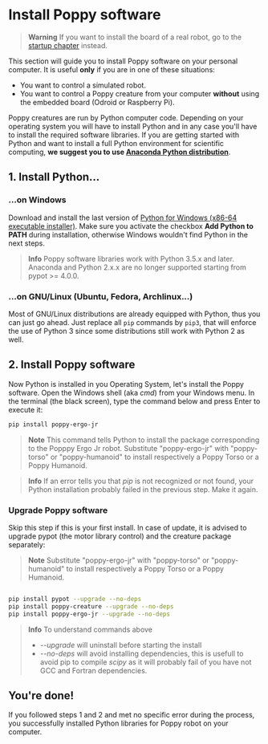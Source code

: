 # Install Poppy software
> **Warning** If you want to install the board of a real robot, go to the [startup chapter](burn-an-image-file.md) instead.

This section will guide you to install Poppy software on your personal computer. It is useful **only** if you are in one of these situations:
*  You want to control a simulated robot.
*  You want to control a Poppy creature from your computer **without** using the embedded board (Odroid or Raspberry Pi).

Poppy creatures are run by Python computer code. Depending on your operating system you will have to install Python and in any case you'll have to install the required software libraries. If you are getting started with Python and want to install a full Python environment for scientific computing, **we suggest you to use [Anaconda Python distribution](https://www.continuum.io/why-anaconda)**.


## 1. Install Python...
### ...on Windows

Download and install the last version of [Python for Windows (x86-64 executable installer)](https://www.python.org/downloads/windows). Make sure you activate the checkbox **Add Python to PATH** during installation, otherwise Windows wouldn't find Python in the next steps.

> **Info** Poppy software libraries work with Python 3.5.x and later. Anaconda and Python 2.x.x are no longer supported starting from pypot >= 4.0.0.

### ...on GNU/Linux (Ubuntu, Fedora, Archlinux...)

Most of GNU/Linux distributions are already equipped with Python, thus you can just go ahead. Just replace all `pip` commands by `pip3`, that will enforce the use of Python 3 since some distributions still work with Python 2 as well. 

## 2. Install Poppy software

Now Python is installed in you Operating System, let's install the Poppy software.
Open the Windows shell (aka *cmd*) from your Windows menu. In the terminal (the black screen), type the command below and press Enter to execute it:


```bash
pip install poppy-ergo-jr

```

> **Note** This command tells Python to install the package corresponding to the Popppy Ergo Jr robot. Substitute "poppy-ergo-jr" with "poppy-torso" or "poppy-humanoid" to install respectively a Poppy Torso or a Poppy Humanoid.

> **Info** If an error tells you that *pip* is not recognized or not found, your Python installation probably failed in the previous step. Make it again.


### Upgrade Poppy software

Skip this step if this is your first install. In case of update, it is advised to upgrade pypot (the motor library control) and the creature package separately:

> **Note** Substitute "poppy-ergo-jr" with "poppy-torso" or "poppy-humanoid" to install respectively a Poppy Torso or a Poppy Humanoid.

```bash

pip install pypot --upgrade --no-deps
pip install poppy-creature --upgrade --no-deps
pip install poppy-ergo-jr --upgrade --no-deps
```

> **Info** To understand commands above
> - *--upgrade* will uninstall before starting the install
> -	*--no-deps* will avoid installing dependencies, this is usefull to avoid pip to compile *scipy* as it will probably fail of you have not GCC and Fortran dependencies.


## You're done!

If you followed steps 1 and 2 and met no specific error during the process, you successfully installed Python libraries for Poppy robot on your computer. 

